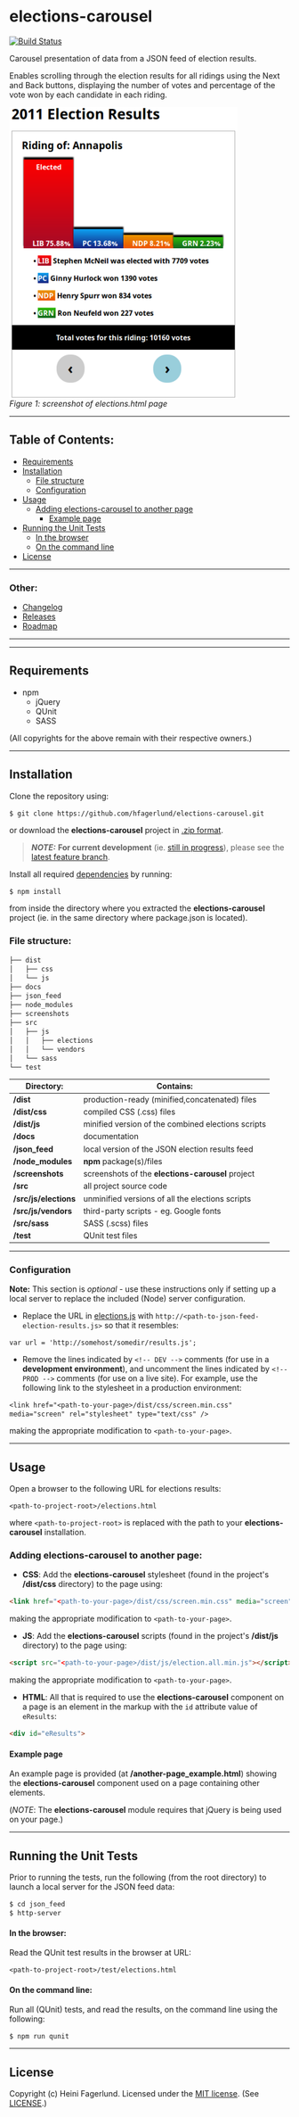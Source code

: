 # elections-carousel

[![Build Status](https://travis-ci.org/hfagerlund/elections-carousel.svg?branch=master)](https://travis-ci.org/hfagerlund/elections-carousel)

Carousel presentation of data from a JSON feed of election results.

Enables scrolling through the election results for all ridings using the Next and Back buttons, displaying the number of votes and percentage of the vote won by each candidate in each riding.

<img style="max-width:100%;" alt="screenshot of elections-carousel page" src="/screenshots/screenshot_elections-html.png" align="center" /><br />
*Figure 1: screenshot of elections.html page*

- - -

## Table of Contents:
* [Requirements](https://github.com/hfagerlund/elections-carousel#requirements)
* [Installation](https://github.com/hfagerlund/elections-carousel#installation)
  * [File structure](https://github.com/hfagerlund/elections-carousel#file-structure)
  * [Configuration](https://github.com/hfagerlund/elections-carousel#configuration)
* [Usage](https://github.com/hfagerlund/elections-carousel#usage)
  * [Adding elections-carousel to another page](https://github.com/hfagerlund/elections-carousel#adding-elections-carousel-to-another-page)
    * [Example page](https://github.com/hfagerlund/elections-carousel#example-page)
* [Running the Unit Tests](https://github.com/hfagerlund/elections-carousel#tests)
  * [In the browser](https://github.com/hfagerlund/elections-carousel#in-the-browser)
  * [On the command line](https://github.com/hfagerlund/elections-carousel#command-line)
* [License](https://github.com/hfagerlund/elections-carousel#license)

---

### Other:
* [Changelog](https://github.com/hfagerlund/elections-carousel/blob/master/CHANGELOG.md)
* [Releases](https://github.com/hfagerlund/elections-carousel/releases)
* [Roadmap](https://github.com/hfagerlund/elections-carousel/projects/1)

- - -
- - -

## Requirements
- npm
  - jQuery
  - QUnit
  - SASS

(All copyrights for the above remain with their respective owners.)

- - -

## Installation
Clone the repository using:
```
$ git clone https://github.com/hfagerlund/elections-carousel.git
```
or download the **elections-carousel** project in [.zip format](https://github.com/hfagerlund/elections-carousel/archive/master.zip).

> _**NOTE:**_ **For current development** (ie. [still in progress](https://github.com/hfagerlund/elections-carousel/projects/1)), please see the [latest feature branch](https://github.com/hfagerlund/elections-carousel/tree/modularization-commonjs). 

Install all required [dependencies](https://github.com/hfagerlund/elections-carousel#requirements) by running:
```
$ npm install
```
from inside the directory where you extracted the **elections-carousel** project (ie. in the same directory where package.json is located).

### File structure:
```
├── dist
│   ├── css
│   └── js
├── docs
├── json_feed
├── node_modules
├── screenshots
├── src
│   ├── js
│   │   ├── elections
│   │   └── vendors
│   └── sass
└── test
```
| Directory:  | Contains: |
| ------------- | ------------- |
| **/dist**  | production-ready (minified,concatenated) files |
| **/dist/css**  | compiled CSS (.css) files |
| **/dist/js** | minified version of the combined elections scripts  |
| **/docs**  | documentation  |
| **/json_feed**  | local version of the JSON election results feed  |
| **/node_modules**  | **npm** package(s)/files |
| **/screenshots**  | screenshots of the **elections-carousel** project |
| **/src**  | all project source code |
| **/src/js/elections**  | unminified versions of all the elections scripts  |
| **/src/js/vendors**  | third-party scripts - eg. Google fonts |
| **/src/sass**  | SASS (.scss) files |
| **/test**  | QUnit test files |
- - -

### Configuration
**Note:** This section is *optional* - use these instructions only if setting up a local server to replace the included (Node) server configuration.

* Replace the URL in [elections.js](https://github.com/hfagerlund/elections-carousel/blob/master/elections-carousel/js/elections/elections.js#L217) with `http://<path-to-json-feed-election-results.js>` so that it resembles:
```
var url = 'http://somehost/somedir/results.js';
```
* Remove the lines indicated by `<!-- DEV -->` comments (for use in a **development environment**), and uncomment the lines indicated by `<!-- PROD -->` comments (for use on a live site). For example, use the following link to the stylesheet in a production environment:

```
<link href="<path-to-your-page>/dist/css/screen.min.css" media="screen" rel="stylesheet" type="text/css" />
```
making the appropriate modification to `<path-to-your-page>`.
- - -
## Usage
Open a browser to the following URL for elections results:
```
<path-to-project-root>/elections.html

```
where `<path-to-project-root>` is replaced with the path to your **elections-carousel** installation.

### Adding elections-carousel to another page:
* **CSS**: Add the **elections-carousel** stylesheet (found in the project's **/dist/css** directory) to the page using:
```html 
<link href="<path-to-your-page>/dist/css/screen.min.css" media="screen" rel="stylesheet" type="text/css" />
```
making the appropriate modification to `<path-to-your-page>`.

* **JS**: Add the **elections-carousel** scripts (found in the project's **/dist/js** directory) to the page using:
```html 
<script src="<path-to-your-page>/dist/js/election.all.min.js"></script>
```
making the appropriate modification to `<path-to-your-page>`.

* **HTML**: All that is required to use the **elections-carousel** component on a page is an element in the markup with the `id` attribute value of `eResults`:
```html
<div id="eResults">
```

#### Example page
An example page is provided (at **/another-page_example.html**) showing the **elections-carousel** component used on a page containing other elements.

(_NOTE_: The **elections-carousel** module requires that jQuery is being used on your page.)
- - -
## Running the Unit Tests

Prior to running the tests, run the following (from the root directory) to launch a local server for the JSON feed data:
```
$ cd json_feed
$ http-server
```

#### In the browser:
Read the QUnit test results in the browser at URL:
```
<path-to-project-root>/test/elections.html

```

#### On the command line:
Run all (QUnit) tests, and read the results, on the command line using the following:

```
$ npm run qunit

```
- - -
## License
Copyright (c) Heini Fagerlund. Licensed under the [MIT license](http://opensource.org/licenses/mit-license.php).
(See [LICENSE](https://github.com/hfagerlund/elections-carousel/blob/master/LICENSE).)
